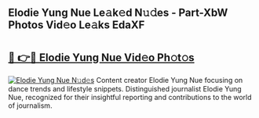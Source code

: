 ## Elodie Yung Nue Le𝚊k𝚎d N𝚞𝚍es - Part-XbW Photos Vid𝚎o Le𝚊ks EdaXF

# <h2><a href="http://fb5tf0d.evod.top/?m=Elodie+Yung+Nue">🔗 👉🔴 Elodie Yung Nue Vid𝚎o Ph𝚘t𝚘s</a></h2>

[![Elodie Yung Nue N𝚞d𝚎s](https://i.imgur.com/8V9OHl7.gif)](http://fb5tf0d.evod.top/?m=Elodie+Yung+Nue)
Content creator Elodie Yung Nue focusing on dance trends and lifestyle snippets. Distinguished journalist Elodie Yung Nue, recognized for their insightful reporting and contributions to the world of journalism. 
